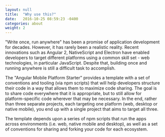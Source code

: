 ```yaml
---
layout: null
title:  "Why use this?"
date:   2016-10-25 08:59:23 -0400
categories: about
weight: 2
---
```


"Write once, run anywhere" has been a promise of application development for decades. However, it has rarely been a realistic reality. Recent innovations such as Angular 2, NativeScript and Electron have enabled developers to target different platforms using a common skill set - web technologies, in particular JavaScript. Despite that, building once and running anywhere is still a difficult task to accomplish.

The "Angular Mobile Platform Starter" provides a template with a set of conventions and tooling (via npm scripts) that will help developers structure their code in a way that allows them to maximize code sharing. The goal is to share code everywhere that it is appropriate, but to still allow for platform-specific code wherever that may be necessary. In the end, rather than three separate projects, each targeting one platform (web, desktop or native mobile), you end up with a single project that aims to target all three.

The template depends upon a series of npm scripts that run the apps across environments (i.e. web, native mobile and desktop), as well as a set of conventions for sharing and forking your code for each ecosystem.